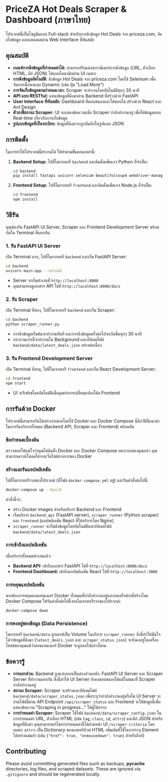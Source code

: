 # PriceZA Hot Deals Scraper & Dashboard (ภาษาไทย)

โปรเจกต์นี้เป็นโซลูชันแบบ Full-stack สำหรับการดึงข้อมูล Hot Deals จาก priceza.com, จัดเก็บข้อมูล และแสดงผลผ่าน Web Interface ที่ทันสมัย

## คุณสมบัติ

*   **เกณฑ์การดึงข้อมูลที่กำหนดค่าได้:** สามารถปรับแต่งพารามิเตอร์การดึงข้อมูล (URL, ตัวเลือก HTML, คีย์ JSON) ได้แบบไดนามิกผ่าน UI เฉพาะ
*   **การดึงข้อมูลอัตโนมัติ:** ดึงข้อมูล Hot Deals จาก priceza.com โดยใช้ Selenium เพื่อจัดการเนื้อหาแบบ Dynamic (เช่น ปุ่ม "Load More")
*   **การจัดเก็บข้อมูลตามกำหนดเวลา:** Scraper จะทำงานโดยอัตโนมัติทุกๆ 30 นาที
*   **API แบบ RESTful:** แสดงข้อมูลที่ดึงมาผ่าน Backend ที่สร้างด้วย FastAPI
*   **User Interface ที่ทันสมัย:** Dashboard ที่ตอบสนองและโต้ตอบได้ สร้างด้วย React และ Ant Design
*   **ตัวบ่งชี้สถานะ Scraper:** UI จะแสดงข้อความเมื่อ Scraper กำลังทำงานอยู่ เพื่อให้ข้อมูลแบบ Real-time เกี่ยวกับการเก็บข้อมูล
*   **รูปแบบข้อมูลที่เป็นระเบียบ:** ข้อมูลที่ดึงมาจะถูกบันทึกในรูปแบบ JSON

## การติดตั้ง

ในการทำให้โปรเจกต์นี้ทำงานได้ ให้ทำตามขั้นตอนเหล่านี้:

1.  **Backend Setup:**
    ไปที่ไดเรกทอรี `backend` และติดตั้งแพ็คเกจ Python ที่จำเป็น:
    ```bash
    cd backend
    pip install fastapi uvicorn selenium beautifulsoup4 webdriver-manager python-multipart apscheduler
    ```

2.  **Frontend Setup:**
    ไปที่ไดเรกทอรี `frontend` และติดตั้งแพ็คเกจ Node.js ที่จำเป็น:
    ```bash
    cd frontend
    npm install
    ```

## วิธีรัน

คุณต้องรัน FastAPI UI Server, Scraper และ Frontend Development Server พร้อมกันใน Terminal ที่แยกกัน:

### 1. รัน FastAPI UI Server

เปิด Terminal แรก, ไปที่ไดเรกทอรี `backend` และเริ่ม FastAPI Server:

```bash
cd backend
uvicorn main:app --reload
```
*   Server จะเริ่มทำงานที่ `http://localhost:8000`
*   คุณสามารถดูเอกสาร API ได้ที่ `http://localhost:8000/docs`

### 2. รัน Scraper

เปิด Terminal ที่สอง, ไปที่ไดเรกทอรี `backend` และเริ่ม Scraper:

```bash
cd backend
python scraper_runner.py
```
*   การดึงข้อมูลเริ่มต้นจะทำงานทันที และการดึงข้อมูลครั้งต่อไปจะเกิดขึ้นทุกๆ 30 นาที
*   กระบวนการนี้จะทำงานใน Background และอัปเดตไฟล์ `backend/data/latest_deals.json` อย่างต่อเนื่อง

### 3. รัน Frontend Development Server

เปิด Terminal ที่สาม, ไปที่ไดเรกทอรี `frontend` และเริ่ม React Development Server:

```bash
cd frontend
npm start
```
*   UI จะรีเฟรชโดยอัตโนมัติเมื่อคุณทำการเปลี่ยนแปลงโค้ด Frontend

## การรันด้วย Docker

โปรเจกต์นี้สามารถรันได้อย่างง่ายดายโดยใช้ Docker และ Docker Compose นี่คือวิธีที่แนะนำในการรันบริการทั้งหมด (Backend API, Scraper และ Frontend) พร้อมกัน

### ข้อกำหนดเบื้องต้น

ตรวจสอบให้แน่ใจว่าคุณได้ติดตั้ง Docker และ Docker Compose บนระบบของคุณแล้ว คุณสามารถดาวน์โหลดได้จากเว็บไซต์ทางการของ Docker

### สร้างและรันแอปพลิเคชัน

ไปที่ไดเรกทอรีรากของโปรเจกต์ (ที่ไฟล์ `docker-compose.yml` อยู่) และรันคำสั่งต่อไปนี้:

```bash
docker-compose up --build
```

คำสั่งนี้จะ:
*   สร้าง Docker images สำหรับบริการ Backend และ Frontend
*   เริ่มบริการ `backend_api` (FastAPI server), `scraper_runner` (Python scraper) และ `frontend` (แอปพลิเคชัน React ที่ให้บริการโดย Nginx)
*   `scraper_runner` จะเริ่มดึงข้อมูลโดยอัตโนมัติและอัปเดตไฟล์ `backend/data/latest_deals.json`

### การเข้าถึงแอปพลิเคชัน

เมื่อบริการทั้งหมดทำงานแล้ว:
*   **Backend API:** เข้าถึงเอกสาร FastAPI ได้ที่ `http://localhost:8000/docs`
*   **Frontend Dashboard:** เข้าถึงแอปพลิเคชัน React ได้ที่ `http://localhost:3000`

### การหยุดแอปพลิเคชัน

หากต้องการหยุดคอนเทนเนอร์ Docker ทั้งหมดที่กำลังทำงานอยู่และลบเครือข่ายที่สร้างโดย Docker Compose ให้รันคำสั่งต่อไปนี้จากไดเรกทอรีรากของโปรเจกต์:

```bash
docker-compose down
```

### การคงอยู่ของข้อมูล (Data Persistence)

ไดเรกทอรี `backend/data` ถูกเมาท์เป็น Volume ในบริการ `scraper_runner` สิ่งนี้ทำให้มั่นใจได้ว่าข้อมูลที่ดึงมา (`latest_deals.json` และ `scraper_status.json`) จะยังคงอยู่ในเครื่องโฮสต์ของคุณแม้ว่าคอนเทนเนอร์ Docker จะถูกลบไปแล้วก็ตาม

## ข้อควรรู้

*   **การแยกส่วน:** Backend ถูกแบ่งออกเป็นสองส่วนหลัก: FastAPI UI Server และ Scraper Server ที่ทำงานแยกกัน สิ่งนี้ทำให้ UI Server ยังคงตอบสนองได้แม้ในขณะที่ Scraper กำลังทำงานอยู่
*   **สถานะ Scraper:** Scraper จะสร้างและอัปเดตไฟล์ `backend/data/scraper_status.json` เพื่อระบุว่ากำลังทำงานอยู่หรือไม่ UI Server จะอ่านไฟล์นี้ผ่าน API Endpoint `/api/scraper_status` และ Frontend จะใช้ข้อมูลนี้เพื่อแสดงข้อความ "Scraping in progress..." ให้ผู้ใช้ทราบ
*   **การกำหนดค่า Scraper:** Scraper ใช้ไฟล์ `backend/data/scraper_config.json` ในการกำหนดค่า URL, ตัวเลือก HTML (เช่น `tag`, `class`, `id`, `attrs`) และคีย์ JSON สำหรับข้อมูลที่ดึงมา คุณสามารถแก้ไขการกำหนดค่านี้ได้ผ่านหน้า UI `/scraper-criteria` โดยเฉพาะ `attrs` เป็น Dictionary ของแอตทริบิวต์ HTML เพิ่มเติมที่ใช้ในการระบุ Element ได้อย่างแม่นยำ (เช่น `{"href": true, "onmousedown": true}` สำหรับลิงก์)
## Contributing

Please avoid committing generated files such as backups, __pycache__ directories, log files, and scraped datasets. These are ignored via `.gitignore` and should be regenerated locally.
